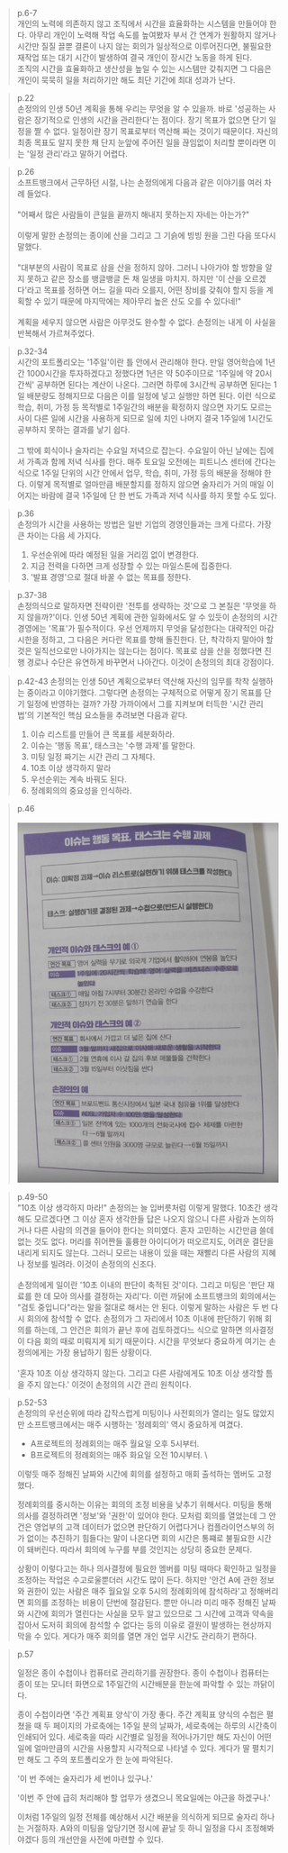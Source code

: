 > p.6-7 \
> 개인의 노력에 의존하지 않고 조직에서 시간을 효율화하는 시스템을 만들어야 한다. 아무리 개인이 노력해 작업 속도를 높여봤자 부서 간 연계가 원활하지 않거나 시간만 질질 끌뿐 결론이 나지 않는 회의가 일상적으로 이루어진다면, 불필요한 재작업 또는 대기 시간이 발생하여 결국 개인이 장시간 노동을 하게 된다. \
> 조직의 시간을 효율화하고 생산성을 높일 수 있는 시스템만 갖춰지면 그 다음은 개인이 묵묵히 일을 처리하기만 해도 최단 기간에 최대 성과가 난다. 



> p.22 \
> 손정의의 인생 50년 계획을 통해 우리는 무엇을 알 수 있을까. 바로 '성공하는 사람은 장기적으로 인생의 시간을 관리한다'는 점이다. 장기 목표가 없으면 단기 일정을 짤 수 없다. 일정이란 장기 목표로부터 역산해 짜는 것이기 때문이다. 자신의 최종 목표도 알지 못한 채 단지 눈앞에 주어진 일을 끊임없이 처리할 뿐이라면 이는 '일정 관리'라고 말하기 어렵다.



> p.26 \
> 소프트뱅크에서 근무하던 시절, 나는 손정의에게 다음과 같은 이야기를 여러 차례 들었다. \
> \
> "어째서 많은 사람들이 큰일을 끝까지 해내지 못하는지 자네는 아는가?" \
> \
> 이렇게 말한 손정의는 종이에 산을 그리고 그 기슭에 빙빙 원을 그린 다음 또다시 말했다. \
> \
> "대부분의 사람이 목표로 삼을 산을 정하지 않아. 그러니 나아가야 할 방향을 알지 못하고 같은 장소를 뱅글뱅글 돈 채 일생을 마치지. 하지만 '이 산을 오르겠다'라고 목표를 정하면 어느 길을 따라 오를지, 어떤 장비를 갖춰야 할지 등을 계획할 수 있기 때문에 마지막에는 제아무리 높은 산도 오를 수 있다네!" \
> \
> 계획을 세우지 않으면 사람은 아무것도 완수할 수 없다. 손정의는 내게 이 사실을 반복해서 가르쳐주었다.


> p.32-34 \
> 시간의 포트폴리오는 '1주일'이란 틀 안에서 관리해야 한다. 만일 영어학습에 1년간 1000시간을 투자하겠다고 정했다면 1년은 약 50주이므로 '1주일에 약 20시간씩' 공부하면 된다는 계산이 나온다. 그러면 하루에 3시간씩 공부하면 된다는 1일 배분량도 정해지므로 다음은 이를 일정에 넣고 실행만 하면 된다. 이런 식으로 학습, 취미, 가정 등 목적별로 1주일간의 배분을 확정하지 않으면 자기도 모르는 사이 다른 일에 시간을 사용하게 되므로 일에 치인 나머지 결국 1주일에 1시간도 공부하지 못하는 결과를 낳기 쉽다. \
> \
> 그 밖에 회식이나 술자리는 수요일 저녁으로 잡는다. 수요일이 아닌 날에는 집에서 가족과 함께 저녁 식사를 한다. 매주 토요일 오전에는 피트니스 센터에 간다는 식으로 1주일 단위의 시간 안에서 업무, 학습, 취미, 가정 등의 배분을 정해야 한다. 이렇게 목적별로 얼마만큼 배분할지를 정하지 않으면 술자리가 거의 매일 이어지는 바람에 결국 1주일에 단 한 번도 가족과 저녁 식사를 하지 못할 수도 있다. 

> p.36 \
> 손정의가 시간을 사용하는 방법은 일반 기업의 경영인들과는 크게 다르다. 가장 큰 차이는 다음 세 가지다.
> 1. 우선순위에 따라 예정된 일을 거리낌 없이 변경한다.
> 2. 지금 전력을 다하면 크게 성장할 수 있는 마일스톤에 집중한다.
> 3. '발표 경영'으로 절대 바꿀 수 없는 목표를 정한다.

> p.37-38 \
> 손정의식으로 말하자면 전략이란 '전투를 생략하는 것'으로 그 본질은 '무엇을 하지 않을까?'이다. 인생 50년 계획에 관한 일화에서도 알 수 있듯이 손정의의 시간 경영에는 '목표'가 필수적이다. 우선 언제까지 무엇을 달성한다는 대략적인 마감 시한을 정하고, 그 다음은 커다란 목표를 향해 돌진한다. 단, 착각하지 말아야 할 것은 일직선으로만 나아가지는 않는다는 점이다. 목표로 삼을 산을 정했다면 진행 경로나 수단은 유연하게 바꾸면서 나아간다. 이것이 손정의의 최대 강점이다.

> p.42-43
> 손정의는 인생 50년 계획으로부터 역산해 자신의 임무를 착착 실행하는 중이라고 이야기했다. 그렇다면 손정의는 구체적으로 어떻게 장기 목표를 단기 일정에 반영하는 걸까? 가장 가까이에서 그를 지켜보며 터득한 '시간 관리법'의 기본적인 핵심 요소들을 추려보면 다음과 같다. 
> 1. 이슈 리스트를 만들어 큰 목표를 세분화하라.
> 2. 이슈는 '행동 목표', 태스크는 '수행 과제'를 말한다.
> 3. 미팅 일정 짜기는 시간 관리 그 자체다.
> 4. 10초 이상 생각하지 말라
> 5. 우선순위는 계속 바꿔도 된다.
> 6. 정례회의의 중요성을 인식하라.  

> p.46  
>  \
> <img src="./images/10s_15min_1week_46p.png">

> p.49-50 \
> "10초 이상 생각하지 마라!"
> 손정의는 늘 입버릇처럼 이렇게 말했다. 10초간 생각해도 모르겠다면 그 이상 혼자 생각한들 답은 나오지 않으니 다른 사람과 논의하거나 다른 사람의 의견을 들어야 한다는 의미였다. 혼자 고민하는 시간만큼 쓸데없는 것도 없다. 머리를 쥐어짠들 훌륭한 아이디어가 떠오르지도, 어려운 결단을 내리게 되지도 않는다. 그러니 모르는 내용이 있을 때는 재빨리 다른 사람의 지혜나 정보를 빌려라. 이것이 손정의의 신조다. \
>  \
> 손정의에게 일이란 '10초 이내의 판단이 축적된 것'이다. 그리고 미팅은 '판단 재료를 한 데 모아 의사를 결정하는 자리'다. 이런 까닭에 소프트뱅크의 회의에서는 "검토 중입니다"라는 말을 절대로 해서는 안 된다. 이렇게 말하는 사람은 두 번 다시 회의에 참석할 수 없다. 손정의가 그 자리에서 10초 이내에 판단하기 위해 회의를 하는데, 그 안건은 회의가 끝난 후에 검토하겠다느 식으로 말하면 의사결정이 다음 회의 때로 미뤄지게 되기 때문이다. 시간을 무엇보다 중요하게 여기는 손정의에게는 가장 용납하기 힘든 상황이다.\
>  \
> '혼자 10초 이상 생각하지 않는다. 그리고 다른 사람에게도 10초 이상 생각할 틈을 주지 않는다.' 이것이 손정의의 시간 관리 원칙이다.

> p.52-53 \
> 손정의의 우선순위에 따라 갑작스럽게 미팅이나 사전회의가 열리는 일도 많았지만 소프트뱅크에서는 매주 시행하는 '정례회의' 역시 중요하게 여겼다.
> - A프로젝트의 정례회의는 매주 월요일 오후 5시부터.
> - B프로젝트의 정례회의는 매주 화요일 오전 10시부터. \
>
> 이렇듯 매주 정해진 날짜와 시간에 회의를 설정하고 매회 출석하는 멤버도 고정했다.
> 
> 정례회의를 중시하는 이유는 회의의 조정 비용을 낮추기 위해서다. 미팅을 통해 의사를 결정하려면 '정보'와 '권한'이 있어야 한다. 모처럼 회의를 열었는데 그 안건은 영업부의 고객 데이터가 없으면 판단하기 어렵다거나 컴플라이언스부의 허가 없이는 추진하기 힘들다는 말이 나온다면 회의 시간은 통쨰로 불필요한 시간이 돼버린다. 따라서 회의에 누구를 부를 것인지는 상당히 중요한 문제다.
> 
> 상황이 이렇다고는 하나 의사결정에 필요한 멤버를 미팅 때마다 확인하고 일정을 조정하는 작업은 수고로울뿐더러 시간도 많이 든다. 하지만 '안건 A에 관한 정보와 권한이 있는 사람은 매주 월요일 오후 5시의 정례회의에 참석하라'고 정해버리면 회의를 조정하는 비용이 단번에 절감된다. 뿐만 아니라 미리 매주 정해진 날짜와 시간에 회의가 열린다는 사실을 모두 알고 있으므로 그 시간에 고객과 약속을 잡아서 도저히 회의에 참석할 수 없다는 등의 이유로 결원이 발생하는 현상까지 막을 수 있다. 게다가 매주 회의를 열면 개인 업무 시간도 관리하기 편하다.

> p.57
> 
> 일정은  종이 수첩이나 컴퓨터로 관리하기를 권장한다. 종이 수첩이나 컴퓨터는 종이 또는 모니터 화면으로 1주일간의 시간배분을 한눈에 파악할 수 있는 까닭이다.
> 
> 종이 수첩이라면 '주간 계획표 양식'이 가장 좋다. 주간 계획표 양식의 수첩은 펼쳤을 때 두 페이지의 가로축에는 1주일 분의 날짜가, 세로축에는 하루의 시간축이 인쇄되어 있다. 세로축을 따라 시간별로 일정을 적어나가기만 해도 자신이 어떤 일에 얼마만큼의 시간을 사용할지 시각적으로 나타낼 수 있다. 게다가 딸 펼치기만 해도 그 주의 포트폴리오가 한 눈에 파악된다.
> 
> '이 번 주에는 술자리가 세 번이나 있구나.'
> 
> '이번 주 안에 급히 처리해야 할 업무가 생겼으니 목요일에는 야근을 하겠구나.'
> 
> 이처럼 1주일의 일정 전체를 예상해서 시간 배분을 의식하게 되므로 술자리 하나는 거절하자. A와의 미팅을 앞당기면 정시에 끝날 듯 하니 일정을 다시 조정해봐야겠다 등의 개선안을 사전에 마련할 수 있다.